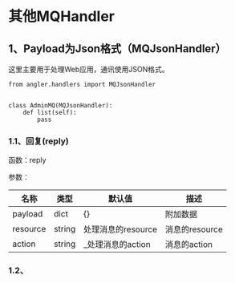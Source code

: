 # 其他MQHandler
## 1、Payload为Json格式（MQJsonHandler）
这里主要用于处理Web应用，通讯使用JSON格式。
```
from angler.handlers import MQJsonHandler


class AdminMQ(MQJsonHandler):
    def list(self):
        pass
```
### 1.1、回复(reply)
函数：reply

参数：

名称 | 类型 | 默认值 |描述  
---- | --- | --- | ---
payload | dict | {} | 附加数据
resource | string | 处理消息的resource | 消息的resource
action | string | _处理消息的action | 消息的action

### 1.2、